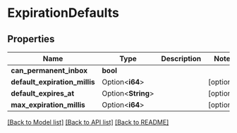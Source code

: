 # ExpirationDefaults

## Properties

Name | Type | Description | Notes
------------ | ------------- | ------------- | -------------
**can_permanent_inbox** | **bool** |  | 
**default_expiration_millis** | Option<**i64**> |  | [optional]
**default_expires_at** | Option<**String**> |  | [optional]
**max_expiration_millis** | Option<**i64**> |  | [optional]

[[Back to Model list]](../README#documentation-for-models) [[Back to API list]](../README#documentation-for-api-endpoints) [[Back to README]](../README)



